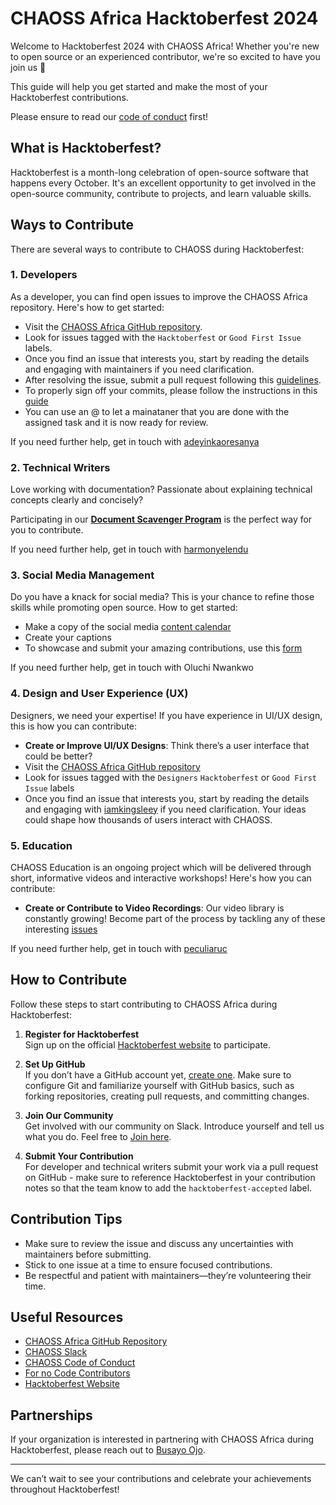 # CHAOSS Africa Hacktoberfest 2024

Welcome to Hacktoberfest 2024 with CHAOSS Africa! Whether you're new to open source or an experienced contributor, we're so excited to have you join us 🎉

This guide will help you get started and make the most of your Hacktoberfest contributions.

Please ensure to read our [code of conduct](https://chaoss.community/code-of-conduct/) first!

## What is Hacktoberfest?

Hacktoberfest is a month-long celebration of open-source software that happens every October. It's an excellent opportunity to get involved in the open-source community, contribute to projects, and learn valuable skills.

## Ways to Contribute

There are several ways to contribute to CHAOSS during Hacktoberfest:

### 1. **Developers**

As a developer, you can find open issues to improve the CHAOSS Africa repository. Here's how to get started:

*   Visit the [CHAOSS Africa GitHub repository](https://github.com/chaoss/chaoss-africa).
*   Look for issues tagged with the `Hacktoberfest` or `Good First Issue` labels.
*   Once you find an issue that interests you, start by reading the details and engaging with maintainers if you need clarification.
*   After resolving the issue, submit a pull request following this [guidelines](https://opensource.com/article/19/7/create-pull-request-github).
*   To properly sign off your commits, please follow the instructions in this [guide](https://www.secondstate.io/articles/dco/)
*   You can use an @ to let a mainataner that you are done with the assigned task and it is now ready for review.

If you need further help, get in touch with [adeyinkaoresanya](@adeyinkaoresanya)

### 2. **Technical Writers**

Love working with documentation? Passionate about explaining technical concepts clearly and concisely?

Participating in our [**Document Scavenger Program**](./DocScavanger.md) is the perfect way for you to contribute.

If you need further help, get in touch with [harmonyelendu](@harmonyelendu)

### 3. **Social Media Management**

Do you have a knack for social media? This is your chance to refine those skills while promoting open source. How to get started:

*   Make a copy of the social media [content calendar ](https://docs.google.com/spreadsheets/d/1oBy3BKXHOvB_JHDwCS_BGicaZ2NISbZ5DCvi1q-h4WY/edit?usp=sharing)
*   Create your captions
*   To showcase and submit your amazing contributions, use this [form](https://forms.gle/MYLzfKjfWg9huK7y5)

If you need further help, get in touch with Oluchi Nwankwo

### 4. **Design and User Experience (UX)**

Designers, we need your expertise! If you have experience in UI/UX design, this is how you can contribute:

*   **Create or Improve UI/UX Designs**: Think there’s a user interface that could be better?
*   Visit the [CHAOSS Africa GitHub repository](https://github.com/chaoss/chaoss-africa)
*   Look for issues tagged with the `Designers` `Hacktoberfest` or `Good First Issue` labels
*   Once you find an issue that interests you, start by reading the details and engaging with [iamkingsleey](@iamkingsleey) if you need clarification. Your ideas could shape how thousands of users interact with CHAOSS.

### 5. **Education**

CHAOSS Education is an ongoing project which will be delivered through short, informative videos and interactive workshops! Here's how you can contribute:

*   **Create or Contribute to Video Recordings**:
    Our video library is constantly growing! Become part of the process by tackling any of these interesting [issues](https://github.com/chaoss/education/issues)

If you need further help, get in touch with [peculiaruc](@peculiaruc)

## How to Contribute

Follow these steps to start contributing to CHAOSS Africa during Hacktoberfest:

1.  **Register for Hacktoberfest**\
    Sign up on the official [Hacktoberfest website](https://hacktoberfest.com) to participate.

2.  **Set Up GitHub**\
    If you don’t have a GitHub account yet, [create one](https://github.com/join). Make sure to configure Git and familiarize yourself with GitHub basics, such as forking repositories, creating pull requests, and committing changes.

3.  **Join Our Community**\
    Get involved with our community on Slack. Introduce yourself and tell us what you do. Feel free to [Join here](https://chaoss-workspace.slack.com/archives/C07PX1J47HQ).

4.  **Submit Your Contribution**\
    For developer and technical writers submit your work via a pull request on GitHub - make sure to reference Hacktoberfest in your contribution notes so that the team know to add the `hacktoberfest-accepted` label.

## Contribution Tips

*   Make sure to review the issue and discuss any uncertainties with maintainers before submitting.
*   Stick to one issue at a time to ensure focused contributions.
*   Be respectful and patient with maintainers—they’re volunteering their time.

## Useful Resources

*   [CHAOSS Africa GitHub Repository](https://github.com/chaoss/chaoss-africa)
*   [CHAOSS Slack](https://chaoss-workspace.slack.com/archives/C07PX1J47HQ)
*   [CHAOSS Code of Conduct](https://chaoss.community/code-of-conduct/)
*   [For no Code Contributors](https://github.com/chaoss/community/blob/main/community-contributions.md)
*   [Hacktoberfest Website](https://hacktoberfest.com/)

## Partnerships

If your organization is interested in partnering with CHAOSS Africa during Hacktoberfest, please reach out to [Busayo Ojo](mailto:ojobusayo99@gmail.com).

***

We can’t wait to see your contributions and celebrate your achievements throughout Hacktoberfest!
